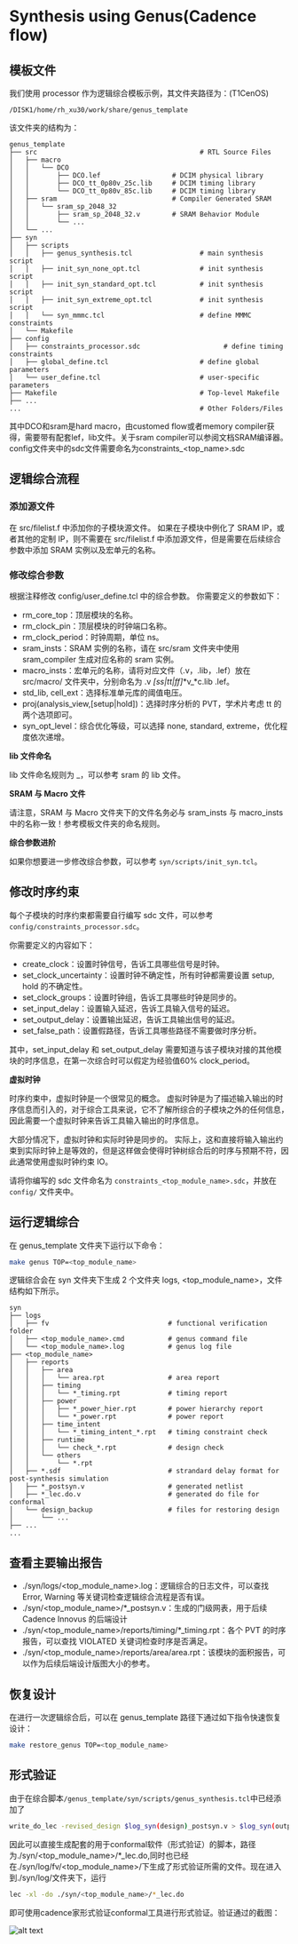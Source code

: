 # Synthesis using Genus(Cadence flow)

## 模板文件

我们使用 processor 作为逻辑综合模板示例，其文件夹路径为：(T1CenOS)

```
/DISK1/home/rh_xu30/work/share/genus_template
```

该文件夹的结构为：

```
genus_template
├── src                                         # RTL Source Files
│   ├── macro
│   │   └── DCO
│   │       ├── DCO.lef                  # DCIM physical library
│   │       ├── DCO_tt_0p80v_25c.lib     # DCIM timing library
│   │       └── DCO_tt_0p80v_85c.lib     # DCIM timing library
│   ├── sram                             # Compiler Generated SRAM
│   │   └── sram_sp_2048_32
│   │       ├── sram_sp_2048_32.v        # SRAM Behavior Module
│   │       └── ...
│   └── ...
├── syn
│   ├── scripts
│   │   ├── genus_synthesis.tcl                 # main synthesis script
│   │   ├── init_syn_none_opt.tcl               # init synthesis script
│   │   ├── init_syn_standard_opt.tcl           # init synthesis script
│   │   ├── init_syn_extreme_opt.tcl            # init synthesis script
│   │   └── syn_mmmc.tcl                        # define MMMC constraints
│   └── Makefile
├── config
│   ├── constraints_processor.sdc                     # define timing constraints
│   ├── global_define.tcl                       # define global parameters
│   └── user_define.tcl                         # user-specific parameters
├── Makefile                                    # Top-level Makefile
├── ...
...                                             # Other Folders/Files
```

其中DCO和sram是hard macro，由customed flow或者memory compiler获得，需要带有配套lef，lib文件。关于sram compiler可以参阅文档SRAM编译器。config文件夹中的sdc文件需要命名为constraints_<top_name>.sdc

## 逻辑综合流程

### 添加源文件

在 src/filelist.f 中添加你的子模块源文件。
如果在子模块中例化了 SRAM IP，或者其他的定制 IP，则不需要在 src/filelist.f 中添加源文件，但是需要在后续综合参数中添加 SRAM 实例以及宏单元的名称。

### 修改综合参数

根据注释修改 config/user_define.tcl 中的综合参数。 你需要定义的参数如下：

- rm_core_top：顶层模块的名称。
- rm_clock_pin：顶层模块的时钟端口名称。
- rm_clock_period：时钟周期，单位 ns。
- sram_insts：SRAM 实例的名称，请在 src/sram 文件夹中使用 sram_compiler 生成对应名称的 sram 实例。
- macro_insts：宏单元的名称，请将对应文件（.v，.lib，.lef）放在 src/macro/<name> 文件夹中，分别命名为 <name>.v <name>_[ss|tt|ff]_*v_*c.lib <name>.lef。
- std_lib, cell_ext：选择标准单元库的阈值电压。
- proj(analysis_view,[setup|hold])：选择时序分析的 PVT，学术片考虑 tt 的两个选项即可。
- syn_opt_level：综合优化等级，可以选择 none, standard, extreme，优化程度依次递增。

**lib 文件命名**

lib 文件命名规则为 <name>_<process>_<voltage>_<tempurature>，可以参考 sram 的 lib 文件。

**SRAM 与 Macro 文件**

请注意，SRAM 与 Macro 文件夹下的文件名务必与 sram_insts 与 macro_insts 中的名称一致！参考模板文件夹的命名规则。

**综合参数进阶**

如果你想要进一步修改综合参数，可以参考 `syn/scripts/init_syn.tcl`。

## 修改时序约束

每个子模块的时序约束都需要自行编写 sdc 文件，可以参考 `config/constraints_processor.sdc`。

你需要定义的内容如下：

- create_clock：设置时钟信号，告诉工具哪些信号是时钟。
- set_clock_uncertainty：设置时钟不确定性，所有时钟都需要设置 setup, hold 的不确定性。
- set_clock_groups：设置时钟组，告诉工具哪些时钟是同步的。
- set_input_delay：设置输入延迟，告诉工具输入信号的延迟。
- set_output_delay：设置输出延迟，告诉工具输出信号的延迟。
- set_false_path：设置假路径，告诉工具哪些路径不需要做时序分析。

其中，set_input_delay 和 set_output_delay 需要知道与该子模块对接的其他模块的时序信息，在第一次综合时可以假定为经验值60% clock_period。

**虚拟时钟**

时序约束中，虚拟时钟是一个很常见的概念。 虚拟时钟是为了描述输入输出的时序信息而引入的，对于综合工具来说，它不了解所综合的子模块之外的任何信息，因此需要一个虚拟时钟来告诉工具输入输出的时序信息。

大部分情况下，虚拟时钟和实际时钟是同步的。 实际上，这和直接将输入输出约束到实际时钟上是等效的，但是这样做会使得时钟树综合后的时序与预期不符，因此通常使用虚拟时钟约束 IO。

请将你编写的 sdc 文件命名为 `constraints_<top_module_name>.sdc`，并放在 `config/` 文件夹中。

## 运行逻辑综合

在 genus_template 文件夹下运行以下命令：

```bash
make genus TOP=<top_module_name>
```

逻辑综合会在 syn 文件夹下生成 2 个文件夹 logs, <top_module_name>，文件结构如下所示。

```
syn
├── logs
│   ├── fv                              # functional verification folder
│   ├── <top_module_name>.cmd           # genus command file
│   └── <top_module_name>.log           # genus log file
├── <top_module_name>
│   ├── reports
│   │   ├── area
│   │   │   └── area.rpt                # area report
│   │   ├── timing
│   │   │   └── *_timing.rpt            # timing report
│   │   ├── power
│   │   │   ├── *_power_hier.rpt        # power hierarchy report
│   │   │   └── *_power.rpt             # power report
│   │   ├── time_intent
│   │   │   └── *_timing_intent_*.rpt   # timing constraint check
│   │   ├── runtime
│   │   │   └── check_*.rpt             # design check
│   │   └── others
│   │       └── *.rpt
│   ├── *.sdf                           # strandard delay format for post-synthesis simulation
│   ├── *_postsyn.v                     # generated netlist
│   ├── *_lec.do.v                      # generated do file for conformal
│   └── design_backup                   # files for restoring design
│       └── ...
├── ...
...
```

## 查看主要输出报告

- ./syn/logs/<top_module_name>.log：逻辑综合的日志文件，可以查找 Error, Warning 等关键词检查逻辑综合流程是否有误。
- ./syn/<top_module_name>/*_postsyn.v：生成的门级网表，用于后续 Cadence Innovus 的后端设计
- ./syn/<top_module_name>/reports/timing/*_timing.rpt：各个 PVT 的时序报告，可以查找 VIOLATED 关键词检查时序是否满足。
- ./syn/<top_module_name>/reports/area/area.rpt：该模块的面积报告，可以作为后续后端设计版图大小的参考。

## 恢复设计

在进行一次逻辑综合后，可以在 genus_template 路径下通过如下指令快速恢复设计：

```bash
make restore_genus TOP=<top_module_name>
```

## 形式验证

由于在综合脚本`/genus_template/syn/scripts/genus_synthesis.tcl`中已经添加了

```bash
write_do_lec -revised_design $log_syn(design)_postsyn.v > $log_syn(outputs_path)/$log_syn(design)_lec.do
```

因此可以直接生成配套的用于conformal软件（形式验证）的脚本，路径为./syn/<top_module_name>/*_lec.do,同时也已经在./syn/log/fv/<top_module_name>/下生成了形式验证所需的文件。现在进入到./syn/log/文件夹下，运行

```bash
lec -xl -do ./syn/<top_module_name>/*_lec.do
```

即可使用cadence家形式验证conformal工具进行形式验证。验证通过的截图：

![alt text](images/image-44.png)
